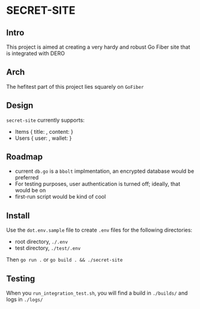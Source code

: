 # SECRET-SITE
## Intro
This project is aimed at creating a very hardy and robust Go Fiber site that is integrated with DERO
## Arch
The hefitest part of this project lies squarely on `GoFiber`
## Design
`secret-site` currently supports: 
- Items { title: , content: }
- Users { user: , wallet: }

## Roadmap
- current `db.go` is a `bbolt` implmentation, an encrypted database would be preferred
- For testing purposes, user authentication is turned off; ideally, that would be on 
- first-run script would be kind of cool

## Install
Use the `dot.env.sample` file to create `.env` files for the following directories:
- root directory, `./.env` 
- test directory, `./test/.env`

Then `go run .` or `go build . && ./secret-site`
## Testing
When you `run_integration_test.sh`, you will find a build in `./builds/` and logs in `./logs/`
